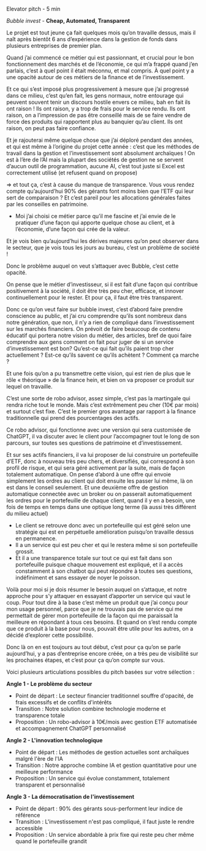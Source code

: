 Elevator pitch - 5 min

*Bubble invest* - **Cheap, Automated, Transparent**

Le projet est tout jeune ça fait quelques mois qu’on travaille dessus, mais il naît après bientôt 6 ans d’expérience dans la gestion de fonds dans plusieurs entreprises de premier plan.

Quand j’ai commencé ce métier qui est passionnant, et crucial pour le bon fonctionnement des marchés et de l’économie, ce qui m’a frappé quand j’en parlais, c’est à quel point il était méconnu, et mal compris. À quel point y a une opacité autour de ces métiers de la finance et de l’investissement.

Et ce qui s’est imposé plus progressivement à mesure que j’ai progressé dans ce milieu, c’est qu’en fait, les gens normaux, notre entourage qui peuvent souvent tenir un discours hostile envers ce milieu, bah en fait ils ont raison ! Ils ont raison, y a trop de frais pour le service rendu. Ils ont raison, on a l’impression de pas être conseillé mais de se faire vendre de force des produits qui rapportent plus au banquier qu’au client. Ils ont raison, on peut pas faire confiance.

Et je rajouterai même quelque chose que j’ai déploré pendant des années, et qui est même à l’origine du projet cette année : c’est que les méthodes de travail dans la gestion et l’investissement sont absolument archaïques ! On est à l’ère de l’AI mais la plupart des sociétés de gestion ne se servent d’aucun outil de programmation, aucune AI, c’est tout juste si Excel est correctement utilisé (et refusent quand on propose)

=> et tout ça, c’est à cause du manque de transparence. Vous vous rendez compte qu’aujourd’hui 90% des gérants font moins bien que l’ETF qui leur sert de comparaison ? Et c’est pareil pour les allocations générales faites par les conseilles en patrimoine.

- Moi j’ai choisi ce métier parce qu’il me fascine et j’ai envie de le pratiquer d’une façon qui apporte quelque chose au client, et à l’économie, d’une façon qui crée de la valeur.

Et je vois bien qu’aujourd’hui les dérives majeures qu’on peut observer dans le secteur, que je vois tous les jours au bureau, c’est un problème de société !

Donc le problème auquel on veut s’attaquer avec Bubble, c’est cette opacité.

On pense que le métier d’investisseur, si il est fait d’une façon qui contribue positivement à la société, il doit être très peu cher, efficace, et innover continuellement pour le rester. Et pour ça, il faut être très transparent.

Donc ce qu’on veut faire sur bubble invest, c’est d’abord faire prendre conscience au public, et j’ai cru comprendre qu’ils sont nombreux dans notre génération, que non, il n’y a rien de compliqué dans l’investissement sur les marchés financiers. On prévoit de faire beaucoup de contenu éducatif qui portera notre vision du métier, des articles, bref de quoi faire comprendre aux gens comment on fait pour juger de si un service d’investissement est bon? Qu’est-ce qui fait qu’ils paient trop cher actuellement ? Est-ce qu’ils savent ce qu’ils achètent ? Comment ça marche ?

Et une fois qu’on a pu transmettre cette vision, qui est rien de plus que le rôle « théorique » de la finance hein, et bien on va proposer ce produit sur lequel on travaille.

C’est une sorte de robo advisor, assez simple, c’est pas la martingale qui rendra riche tout le monde. Mais c’est extrêmement peu cher (10€ par mois) et surtout c’est fixe. C’est le premier gros avantage par rapport à la finance traditionnelle qui prend des pourcentages des actifs.

Ce robo advisor, qui fonctionne avec une version qui sera customisée de ChatGPT, il va discuter avec le client pour l’accompagner tout le long de son parcours, sur toutes ses questions de patrimoine et d’investissement.

Et sur ses actifs financiers, il va lui proposer de lui construire un portefeuille d’ETF, donc à nouveau très peu chers, et diversifiés, qui correspond à son profil de risque, et qui sera géré activement par la suite, mais de façon totalement automatique. On pense d’abord à une offre qui envoie simplement les ordres au client qui doit ensuite les passer lui même, là on est dans le conseil seulement. Et une deuxième offre de gestion automatique connectée avec un broker ou on passerait automatiquement les ordres pour le portefeuille de chaque client, quand il y en a besoin, une fois de temps en temps dans une optique long terme (là aussi très différent du milieu actuel)

- Le client se retrouve donc avec un portefeuille qui est géré selon une stratégie qui est en perpétuelle amélioration puisqu’on travaille dessus en permanence.
- Il a un service qui est peu cher et qui le restera même si son portefeuille grossit.
- Et il a une transparence totale sur tout ce qui est fait dans son portefeuille puisque chaque mouvement est expliqué, et il a accès constamment à son chatbot qui peut répondre à toutes ses questions, indéfiniment et sans essayer de noyer le poisson.

Voilà pour moi si je dois résumer le besoin auquel on s’attaque, et notre approche pour s’y attaquer en essayant d’apporter un service qui vaut le coup. Pour tout dire à la base c’est même un produit que j’ai conçu pour mon usage personnel, parce que je ne trouvais pas de service qui me permettait de gérer mon portefeuille de la façon qui me paraissait la meilleure en répondant à tous ces besoins. Et quand on s’est rendu compte que ce produit à la base pour nous, pouvait être utile pour les autres, on a décidé d’explorer cette possibilité.

Donc là on en est toujours au tout début, c’est pour ça qu’on se parle aujourd’hui, y a pas d’entreprise encore créée, on a très peu de visibilité sur les prochaines étapes, et c’est pour ça qu’on compte sur vous.

Voici plusieurs articulations possibles du pitch basées sur votre sélection :

**Angle 1 - Le problème du secteur**

- Point de départ : Le secteur financier traditionnel souffre d'opacité, de frais excessifs et de conflits d'intérêts
- Transition : Notre solution combine technologie moderne et transparence totale
- Proposition : Un robo-advisor à 10€/mois avec gestion ETF automatisée et accompagnement ChatGPT personnalisé

**Angle 2 - L'innovation technologique**

- Point de départ : Les méthodes de gestion actuelles sont archaïques malgré l'ère de l'IA
- Transition : Notre approche combine IA et gestion quantitative pour une meilleure performance
- Proposition : Un service qui évolue constamment, totalement transparent et personnalisé

**Angle 3 - La démocratisation de l'investissement**

- Point de départ : 90% des gérants sous-performent leur indice de référence
- Transition : L'investissement n'est pas compliqué, il faut juste le rendre accessible
- Proposition : Un service abordable à prix fixe qui reste peu cher même quand le portefeuille grandit